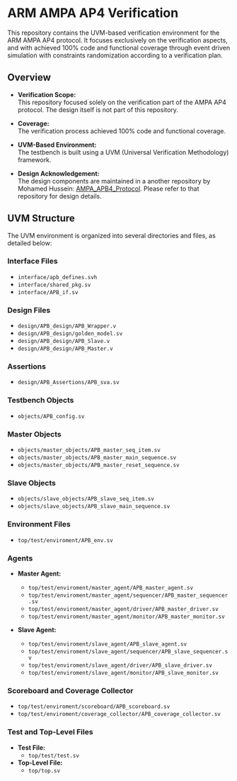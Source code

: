 # ARM AMPA AP4 Verification

This repository contains the UVM-based verification environment for the ARM AMPA AP4 protocol. It focuses exclusively on the verification aspects, and with achieved 100% code and functional coverage through event driven simulation with constraints randomization according to a verification plan.

## Overview

- **Verification Scope:**  
  This repository focused solely on the verification part of the AMPA AP4 protocol. The design itself is not part of this repository.

- **Coverage:**  
  The verification process achieved 100% code and functional coverage.

- **UVM-Based Environment:**  
  The testbench is built using a UVM (Universal Verification Methodology) framework.

- **Design Acknowledgement:**  
  The design components are maintained in a another repository by Mohamed Hussein: [AMPA_APB4_Protocol](https://github.com/MohamedHussein27/AMPA_APB4_Protocol). Please refer to that repository for design details.

## UVM Structure

The UVM environment is organized into several directories and files, as detailed below:

### Interface Files
- `interface/apb_defines.svh`
- `interface/shared_pkg.sv`
- `interface/APB_if.sv`

### Design Files
- `design/APB_design/APB_Wrapper.v`
- `design/APB_design/golden_model.sv`
- `design/APB_design/APB_Slave.v`
- `design/APB_design/APB_Master.v`

### Assertions
- `design/APB_Assertions/APB_sva.sv`

### Testbench Objects
- `objects/APB_config.sv`

### Master Objects
- `objects/master_objects/APB_master_seq_item.sv`
- `objects/master_objects/APB_master_main_sequence.sv`
- `objects/master_objects/APB_master_reset_sequence.sv`

### Slave Objects
- `objects/slave_objects/APB_slave_seq_item.sv`
- `objects/slave_objects/APB_slave_main_sequence.sv`

### Environment Files
- `top/test/enviroment/APB_env.sv`

### Agents
- **Master Agent:**  
  - `top/test/enviroment/master_agent/APB_master_agent.sv`  
  - `top/test/enviroment/master_agent/sequencer/APB_master_sequencer.sv`  
  - `top/test/enviroment/master_agent/driver/APB_master_driver.sv`  
  - `top/test/enviroment/master_agent/monitor/APB_master_monitor.sv`

- **Slave Agent:**  
  - `top/test/enviroment/slave_agent/APB_slave_agent.sv`  
  - `top/test/enviroment/slave_agent/sequencer/APB_slave_sequencer.sv`  
  - `top/test/enviroment/slave_agent/driver/APB_slave_driver.sv`  
  - `top/test/enviroment/slave_agent/monitor/APB_slave_monitor.sv`

### Scoreboard and Coverage Collector
- `top/test/enviroment/scoreboard/APB_scoreboard.sv`
- `top/test/enviroment/coverage_collector/APB_coverage_collector.sv`

### Test and Top-Level Files
- **Test File:**  
  - `top/test/test.sv`
- **Top-Level File:**  
  - `top/top.sv`
